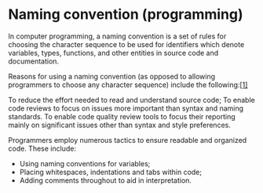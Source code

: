 # Naming convention (programming)
In computer programming, a naming convention is a set of rules for choosing the character sequence to be used for identifiers which denote variables, types, functions, and other entities in source code and documentation.

Reasons for using a naming convention (as opposed to allowing programmers to choose any character sequence) include the following:[[1]](https://en.wikipedia.org/wiki/Naming_convention_(programming))

To reduce the effort needed to read and understand source code;
To enable code reviews to focus on issues more important than syntax and naming standards.
To enable code quality review tools to focus their reporting mainly on significant issues other than syntax and style preferences.

Programmers employ numerous tactics to ensure readable and organized code. These include:

* Using naming conventions for variables;
* Placing whitespaces, indentations and tabs within code;
* Adding comments throughout to aid in interpretation.

